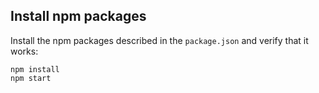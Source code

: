 ## Install npm packages


Install the npm packages described in the `package.json` and verify that it works:

```shell
npm install
npm start
```
